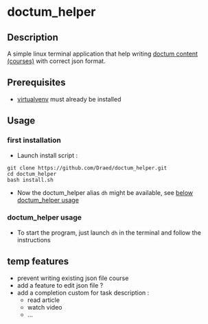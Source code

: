 # doctum_helper

## Description

A simple linux terminal application that help writing [doctum content (courses)](https://github.com/Draed/doctum_content) with correct json format.

## Prerequisites 

- [virtualvenv](https://virtualenv.pypa.io/en/latest/installation.html) must already be installed

## Usage

### first installation 

- Launch install script :
```shell
git clone https://github.com/Draed/doctum_helper.git
cd doctum_helper
bash install.sh
```

- Now the doctum_helper alias `dh` might be available, see [below doctum_helper usage](#doctum_helper-usage)

### doctum_helper usage

- To start the program, just launch `dh` in the terminal and follow the instructions

## temp features 

- prevent writing existing json file course
- add a feature to edit json file ?
- add a completion custom for task description :
    - read article
    - watch video
    - ...